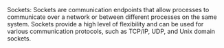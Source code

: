 Sockets: Sockets are communication endpoints that allow processes to communicate over a network or between different processes on the same system. Sockets provide a high level of flexibility and can be used for various communication protocols, such as TCP/IP, UDP, and Unix domain sockets.